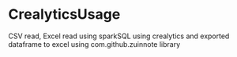 # CrealyticsUsage
CSV read, Excel read using sparkSQL using crealytics and exported dataframe to excel using com.github.zuinnote library
